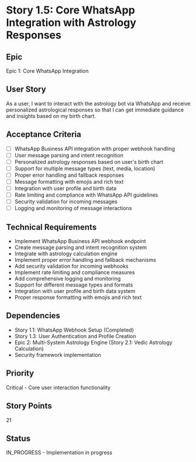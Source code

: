 # Story 1.5: Core WhatsApp Integration with Astrology Responses

## Epic
Epic 1: Core WhatsApp Integration

## User Story
As a user, I want to interact with the astrology bot via WhatsApp and receive personalized astrological responses so that I can get immediate guidance and insights based on my birth chart.

## Acceptance Criteria
- [ ] WhatsApp Business API integration with proper webhook handling
- [ ] User message parsing and intent recognition
- [ ] Personalized astrology responses based on user's birth chart
- [ ] Support for multiple message types (text, media, location)
- [ ] Proper error handling and fallback responses
- [ ] Message formatting with emojis and rich text
- [ ] Integration with user profile and birth data
- [ ] Rate limiting and compliance with WhatsApp API guidelines
- [ ] Security validation for incoming messages
- [ ] Logging and monitoring of message interactions

## Technical Requirements
- Implement WhatsApp Business API webhook endpoint
- Create message parsing and intent recognition system
- Integrate with astrology calculation engine
- Implement proper error handling and fallback mechanisms
- Add security validation for incoming webhooks
- Implement rate limiting and compliance measures
- Add comprehensive logging and monitoring
- Support for different message types and formats
- Integration with user profile and birth data system
- Proper response formatting with emojis and rich text

## Dependencies
- Story 1.1: WhatsApp Webhook Setup (Completed)
- Story 1.3: User Authentication and Profile Creation
- Epic 2: Multi-System Astrology Engine (Story 2.1: Vedic Astrology Calculation)
- Security framework implementation

## Priority
Critical - Core user interaction functionality

## Story Points
21

## Status
IN_PROGRESS - Implementation in progress